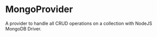 MongoProvider
=============

A provider to handle all CRUD operations on a collection with NodeJS MongoDB Driver.
